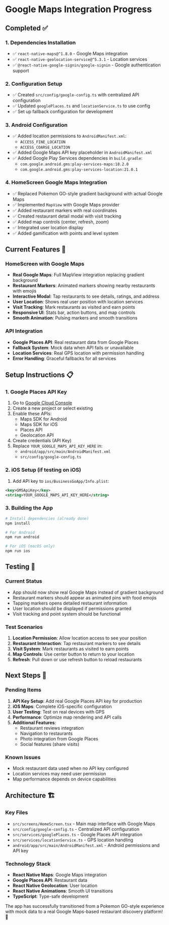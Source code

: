 # Google Maps Integration Progress

## Completed ✅

### 1. Dependencies Installation
- ✅ `react-native-maps@^1.8.0` - Google Maps integration
- ✅ `react-native-geolocation-service@^5.3.1` - Location services
- ✅ `@react-native-google-signin/google-signin` - Google authentication support

### 2. Configuration Setup
- ✅ Created `src/config/google-config.ts` with centralized API configuration
- ✅ Updated `googlePlaces.ts` and `locationService.ts` to use config
- ✅ Set up fallback configuration for development

### 3. Android Configuration
- ✅ Added location permissions to `AndroidManifest.xml`:
  - `ACCESS_FINE_LOCATION`
  - `ACCESS_COARSE_LOCATION`
- ✅ Added Google Maps API key placeholder in `AndroidManifest.xml`
- ✅ Added Google Play Services dependencies in `build.gradle`:
  - `com.google.android.gms:play-services-maps:18.2.0`
  - `com.google.android.gms:play-services-location:21.0.1`

### 4. HomeScreen Google Maps Integration
- ✅ Replaced Pokemon GO-style gradient background with actual Google Maps
- ✅ Implemented `MapView` with Google Maps provider
- ✅ Added restaurant markers with real coordinates
- ✅ Created restaurant detail modal with visit tracking
- ✅ Added map controls (center, refresh, zoom)
- ✅ Integrated user location display
- ✅ Added gamification with points and level system

## Current Features 🎯

### HomeScreen with Google Maps
- **Real Google Maps**: Full MapView integration replacing gradient background
- **Restaurant Markers**: Animated markers showing nearby restaurants with emojis
- **Interactive Modal**: Tap restaurants to see details, ratings, and address
- **User Location**: Shows real user position with location services
- **Visit Tracking**: Mark restaurants as visited and earn points
- **Responsive UI**: Stats bar, action buttons, and map controls
- **Smooth Animation**: Pulsing markers and smooth transitions

### API Integration
- **Google Places API**: Real restaurant data from Google Places
- **Fallback System**: Mock data when API fails or unavailable
- **Location Services**: Real GPS location with permission handling
- **Error Handling**: Graceful fallbacks for all services

## Setup Instructions 📋

### 1. Google Places API Key
1. Go to [Google Cloud Console](https://console.cloud.google.com/)
2. Create a new project or select existing
3. Enable these APIs:
   - Maps SDK for Android
   - Maps SDK for iOS
   - Places API
   - Geolocation API
4. Create credentials (API Key)
5. Replace `YOUR_GOOGLE_MAPS_API_KEY_HERE` in:
   - `android/app/src/main/AndroidManifest.xml`
   - `src/config/google-config.ts`

### 2. iOS Setup (if testing on iOS)
1. Add API key to `ios/BusinessGoApp/Info.plist`:
```xml
<key>GMSApiKey</key>
<string>YOUR_GOOGLE_MAPS_API_KEY_HERE</string>
```

### 3. Building the App
```bash
# Install dependencies (already done)
npm install

# For Android
npm run android

# For iOS (macOS only)
npm run ios
```

## Testing 🧪

### Current Status
- App should now show real Google Maps instead of gradient background
- Restaurant markers should appear as animated pins with food emojis
- Tapping markers opens detailed restaurant information
- User location should be displayed if permissions granted
- Visit tracking and point system should be functional

### Test Scenarios
1. **Location Permission**: Allow location access to see your position
2. **Restaurant Interaction**: Tap restaurant markers to see details
3. **Visit System**: Mark restaurants as visited to earn points
4. **Map Controls**: Use center button to return to your location
5. **Refresh**: Pull down or use refresh button to reload restaurants

## Next Steps 🚀

### Pending Items
1. **API Key Setup**: Add real Google Places API key for production
2. **iOS Maps**: Complete iOS-specific configuration
3. **User Testing**: Test on real devices with GPS
4. **Performance**: Optimize map rendering and API calls
5. **Additional Features**:
   - Restaurant reviews integration
   - Navigation to restaurants
   - Photo integration from Google Places
   - Social features (share visits)

### Known Issues
- Mock restaurant data used when no API key configured
- Location services may need user permission
- Map performance depends on device capabilities

## Architecture 🏗️

### Key Files
- `src/screens/HomeScreen.tsx` - Main map interface with Google Maps
- `src/config/google-config.ts` - Centralized API configuration
- `src/services/googlePlaces.ts` - Google Places API integration
- `src/services/locationService.ts` - GPS location handling
- `android/app/src/main/AndroidManifest.xml` - Android permissions and API key

### Technology Stack
- **React Native Maps**: Google Maps integration
- **Google Places API**: Restaurant data
- **React Native Geolocation**: User location
- **React Native Animations**: Smooth UI transitions
- **TypeScript**: Type-safe development

The app has successfully transitioned from a Pokemon GO-style experience with mock data to a real Google Maps-based restaurant discovery platform! 🎉
